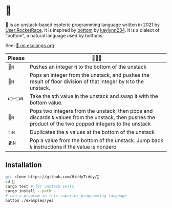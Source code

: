 # 🥺

🥺 is an unstack-based esoteric programming language written in 2021 by [User:RocketRace](https://esolangs.org/wiki/User:RocketRace).
It is inspired by [bottom](https://github.com/kaylynn234/bottom) by [kaylynn234](https://github.com/kaylynn234).
It is a dialect of "bottom", a natural language used by bottoms.

See: [🥺 on esolangs.org](https://esolangs.org/wiki/%F0%9F%A5%BA)

|    Please  |  🥺🥺🥺                                                                                                                                                           |
| -------    | ------                                                                                                                                                            |
|     🥺`N`    | Pushes an integer `N` to the bottom of the unstack                                                                                                                |
|     💖`N`    | Pops an integer from the unstack, and pushes the result of floor division of that integer by `N` to the unstack.                                                  |
|     👉👈`N`  | Take the `N`th value in the unstack and swap it with the bottom value.                                                                                            |
|     💓`N`    | Pops two integers from the unstack, then pops and discards `N` values from the unstack, then pushes the product of the two popped integers to the unstack         |
|     ✨`N`    | Duplicates the `N` values at the bottom of the unstack                                                                                                            |
|    🫂`N`     | Pop a value from the bottom of the unstack. Jump back `N` instructions if the value is nonzero                                                                    |

## Installation

```sh
git clone https://github.com/HiddyTiddy/🥺
cd 🥺
cargo test # for unstack tests
cargo install --path .
# run a program in this superior programming language
bottom ./examples/yes
```
